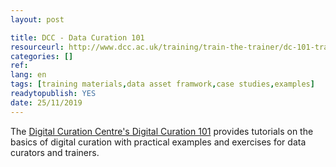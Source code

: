 ```yaml
---
layout: post 

title: DCC - Data Curation 101
resourceurl: http://www.dcc.ac.uk/training/train-the-trainer/dc-101-training-materials
categories: []
ref: 
lang: en
tags: [training materials,data asset framwork,case studies,examples]
readytopublish: YES
date: 25/11/2019
---
```

The [Digital Curation Centre's Digital Curation 101](http://www.dcc.ac.uk/training/train-the-trainer/dc-101-training-materials) provides tutorials on the basics of digital curation with practical examples and exercises for data curators and trainers.